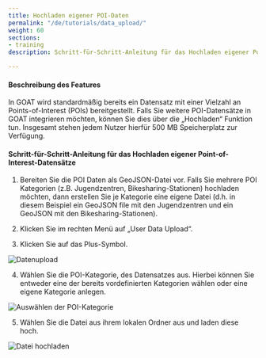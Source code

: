 ```yaml
---
title: Hochladen eigener POI-Daten
permalink: "/de/tutorials/data_upload/"
weight: 60
sections:
- training
description: Schritt-für-Schritt-Anleitung für das Hochladen eigener Point-of-Interest-Datensätze.

---
```

#### Beschreibung des Features
In GOAT wird standardmäßig bereits ein Datensatz mit einer Vielzahl an Points-of-Interest (POIs) bereitgestellt. Falls Sie weitere POI-Datensätze in GOAT integrieren möchten, können Sie dies über die „Hochladen“ Funktion tun. Insgesamt stehen jedem Nutzer hierfür 500 MB Speicherplatz zur Verfügung. 

#### Schritt-für-Schritt-Anleitung für das Hochladen eigener Point-of-Interest-Datensätze

1. Bereiten Sie die POI Daten als GeoJSON-Datei vor. Falls Sie mehrere POI Kategorien (z.B. Jugendzentren, Bikesharing-Stationen) hochladen möchten, dann erstellen Sie je Kategorie eine eigene Datei (d.h. in diesem Beispiel ein GeoJSON file mit den Jugendzentren und ein GeoJSON mit den Bikesharing-Stationen).

2. Klicken Sie im rechten Menü auf „User Data Upload“.  

3. Klicken Sie auf das Plus-Symbol.

<img src="/images/training_materials/Data_upload/user-data-upload.png" alt="Datenupload" style="max-height:400px;"/>

4. Wählen Sie die POI-Kategorie, des Datensatzes aus. Hierbei können Sie entweder eine der bereits vordefinierten Kategorien wählen oder eine eigene Kategorie anlegen. 

<img src="/images/training_materials/Data_upload/poi_category.png" alt="Auswählen der POI-Kategorie" style="max-height:200px;"/>

5. Wählen Sie die Datei aus ihrem lokalen Ordner aus und laden diese hoch. 

<img src="/images/training_materials/Data_upload/browse_files.png" alt="Datei hochladen" style="max-height:205px;"/>


